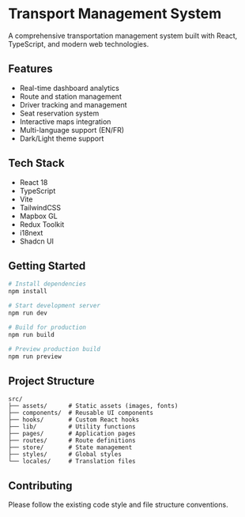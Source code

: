 # Transport Management System

A comprehensive transportation management system built with React, TypeScript, and modern web technologies.

## Features
- Real-time dashboard analytics
- Route and station management
- Driver tracking and management
- Seat reservation system
- Interactive maps integration
- Multi-language support (EN/FR)
- Dark/Light theme support

## Tech Stack
- React 18
- TypeScript
- Vite
- TailwindCSS
- Mapbox GL
- Redux Toolkit
- i18next
- Shadcn UI

## Getting Started

```bash
# Install dependencies
npm install

# Start development server
npm run dev

# Build for production
npm run build

# Preview production build
npm run preview
```

## Project Structure
```
src/
├── assets/      # Static assets (images, fonts)
├── components/  # Reusable UI components
├── hooks/       # Custom React hooks
├── lib/         # Utility functions
├── pages/       # Application pages
├── routes/      # Route definitions
├── store/       # State management
├── styles/      # Global styles
└── locales/     # Translation files
```

## Contributing
Please follow the existing code style and file structure conventions.